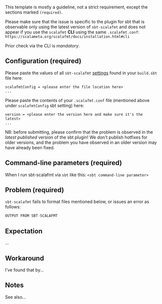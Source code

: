 This template is mostly a guideline, not a strict requirement, except
the sections marked `(required)`.

Please make sure that the issue is specific to the plugin for sbt that is
observable only using the latest version of `sbt-scalafmt` and does not
appear if you use the `scalafmt` **CLI** using the same `.scalafmt.conf`:
`https://scalameta.org/scalafmt/docs/installation.html#cli`

Prior check via the CLI is _mandatory_.

## Configuration (required) ##

Please paste the values of all `sbt-scalafmt`
[settings](https://scalameta.org/scalafmt/docs/installation.html#settings)
found in your `build.sbt` file here:
```
scalafmtConfig = <please enter the file location here>
...
```

Please paste the contents of your `.scalafmt.conf` file (mentioned above
under `scalafmtConfig` sbt setting) here:
```
version = <please enter the version here and make sure it's the latest>
...
```

NB: before submitting, please confirm that the problem is observed in
the *latest published* version of the sbt plugin! We don't publish
hotfixes for older versions, and the problem you have observed in an
older version may have already been fixed.

## Command-line parameters (required) ##

When I run sbt-scalafmt via `sbt` like this: `<sbt command-line parameter>`

## Problem (required)

`sbt-scalafmt` fails to format files mentioned below, or issues an
error as follows:
```scala
OUTPUT FROM SBT-SCALAFMT
```

## Expectation

...

## Workaround

I've found that by...

## Notes

See also...
